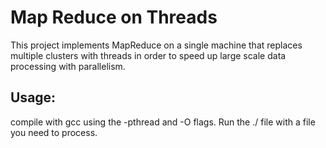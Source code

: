 # Map Reduce on Threads

This project implements MapReduce on a single machine that replaces multiple clusters with threads in order to speed up large scale data processing with parallelism.

## Usage: 
compile with gcc using the -pthread and -O flags. Run the ./ file with a file you need to process. 
